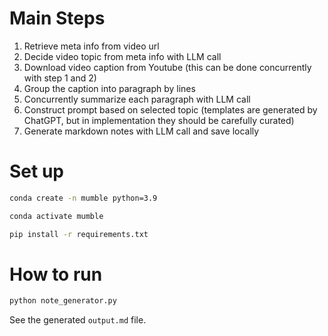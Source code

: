 # Main Steps

1. Retrieve meta info from video url
2. Decide video topic from meta info with LLM call
3. Download video caption from Youtube (this can be done concurrently with step 1 and 2)
4. Group the caption into paragraph by lines
5. Concurrently summarize each paragraph with LLM call
6. Construct prompt based on selected topic (templates are generated by ChatGPT, but in implementation they should be carefully curated)
7. Generate markdown notes with LLM call and save locally


# Set up


```sh
conda create -n mumble python=3.9

conda activate mumble

pip install -r requirements.txt
```

# How to run

```sh
python note_generator.py
```

See the generated `output.md` file.